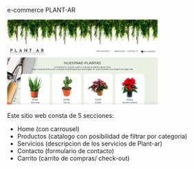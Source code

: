 e-commerce PLANT-AR

<p style="align:center">
  <img src="./public/images/ScreenShot_plant-ar.png" width="350" title="screenshot">
</p>

Este sitio web consta de 5 secciones:
- Home (con carrousel)
- Productos (catalogo con posibilidad de filtrar por categoria)
- Servicios (descripcion de los servicios de Plant-ar)
- Contacto (formulario de contacto)
- Carrito (carrito de compras/ check-out)

